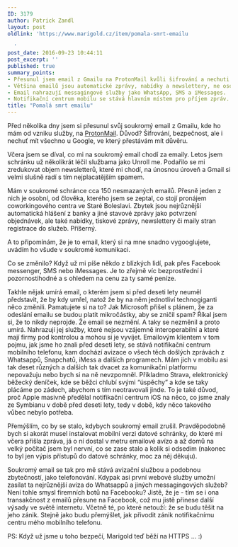 ```yaml
---
ID: 3179
author: Patrick Zandl
layout: post
oldlink: 'https://www.marigold.cz/item/pomala-smrt-emailu

  '
post_date: 2016-09-23 10:44:11
post_excerpt: ''
published: true
summary_points:
- Přesunul jsem email z Gmailu na ProtonMail kvůli šifrování a nechuti k Google.
- Většina emailů jsou automatické zprávy, nabídky a newslettery, ne osobní komunikace.
- Email nahrazují messagingové služby jako WhatsApp, SMS a iMessages.
- Notifikační centrum mobilu se stává hlavním místem pro příjem zpráv.
title: "Pomalá smrt emailu"
---
```


Před několika dny jsem si přesunul svůj soukromý email z Gmailu, kde ho mám od vzniku služby, na <a href="https://protonmail.com">ProtonMail</a>. Důvod? Šifrování, bezpečnost, ale i nechuť mít všechno u Google, ve který přestávám mít důvěru. 

Včera jsem se díval, co mi na soukromý email chodí za emaily. Letos jsem schránku už několikrát léčil službama jako Unroll me. Podařilo se mi zredukovat objem newsletterů, které mi chodí, na únosnou úroveň a Gmail si velmi slušně radí s tím nejplacatějším spamem. 

Mám v soukromé schránce cca 150 nesmazaných emailů. Přesně jeden z nich je osobní, od člověka, kterého jsem se zeptal, co stojí pronájem coworkingového centra ve Staré Boleslavi. Zbytek jsou nejrůznější automatická hlášení z banky a jiné stavové zprávy jako potvrzení objednávek, ale také nabídky, tiskové zprávy, newslettery či maily stran registrace do služeb. Příšerný. 

A to připomínám, že je to email, který si na mne snadno vygooglujete, uvádím ho všude v soukromé komunikaci. 

Co se změnilo? Když už mi píše někdo z blízkých lidí, pak přes Facebook messenger, SMS nebo iMessages. Je to zřejmě víc bezprostřední i pozornostihodné a s ohledem na cenu za ty samé peníze. 

Takhle nějak umírá email, o kterém jsem si před deseti lety neuměl představit, že by kdy umřel, natož že by na něm jednotliví technogiganti něco změnili. Pamatujete si na to? Jak Microsoft přišel s plánem, že za odeslání emailu se budou platit mikročástky, aby se zničil spam? Říkal jsem si, že to nikdy neprojde. Že email se nezmění. A taky se nezměnil a proto umírá. Nahrazují jej služby, které nejsou vzájemně interoperabilní a které mají firmy pod kontrolou a mohou si je vyvíjet. Emailovým klientem v tom pojmu, jak jsme ho znali před deseti lety, se stává notifikační centrum mobilního telefonu, kam dochází avizace o všech těch došlých zprávách z Whatsappů, Snapchatů, iMess a dalších programech. Mám jich v mobilu asi tak deset různých a dalších tak dvacet za komunikační platformu nepovažuju nebo bych si na ně nevzpomněl. Příkladmo Strava, elektronický běžecký deníček, kde se běžci chlubí svými “úspěchy” a kde se taky plácáme po zádech, abychom s tím neotravovali jinde. To je také důvod, proč Apple masivně předělal notifikační centrum iOS na něco, co jsme znaly ze Symbianu v době před deseti lety, tedy v době, kdy něco takového vůbec nebylo potřeba. 

Přemýšlím, co by se stalo, kdybych soukromý email zrušil. Pravděpodobně bych si akorát musel instalovat mobilní verzi datové schránky, do které mi včera přišla zpráva, já o ní dostal v metru emailové avízo a až domů na velký počítač jsem byl nervní, co se zase stalo a kolik si odsedím (nakonec to byl jen výpis přístupů do datové schránky, moc za něj děkuju). 

Soukromý email se tak pro mě stává avizační službou a podobnou zbytečností, jako telefonování. Kdypak asi první webové služby umožní zasílat ta nejrůznější avíza do Whatsappů a jiných messagingových služeb? Není tohle smysl firemních botů na Facebooku? Jistě, že je - tím se i ona transakčnost z emailů přesune na Facebook, což mu jistě přinese další výsady ve světě internetu. Včetně té, po které netouží: že se budu těšit na jeho zánik. Stejně jako budu přemýšlet, jak přivodit zánik notifikačnímu centru mého mobilního telefonu.

PS: Když už jsme u toho bezpečí, Marigold teď běží na HTTPS ... :)